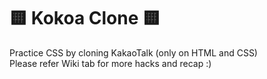 # 🟨 Kokoa Clone 🟨

Practice CSS by cloning KakaoTalk (only on HTML and CSS)      
Please refer Wiki tab for more hacks and recap :)
